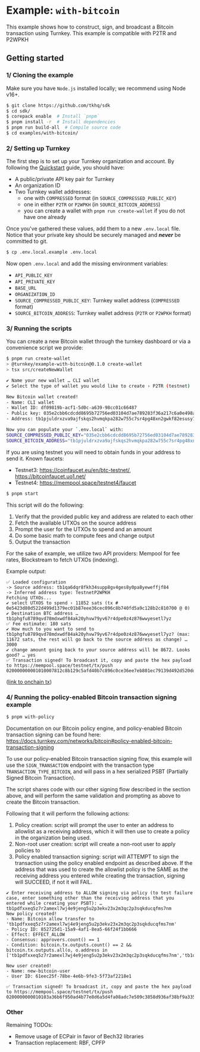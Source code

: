 # Example: `with-bitcoin`

This example shows how to construct, sign, and broadcast a Bitcoin transaction using Turnkey. This example is compatible with P2TR and P2WPKH

## Getting started

### 1/ Cloning the example

Make sure you have `Node.js` installed locally; we recommend using Node v16+.

```bash
$ git clone https://github.com/tkhq/sdk
$ cd sdk/
$ corepack enable  # Install `pnpm`
$ pnpm install -r  # Install dependencies
$ pnpm run build-all  # Compile source code
$ cd examples/with-bitcoin/
```

### 2/ Setting up Turnkey

The first step is to set up your Turnkey organization and account. By following the [Quickstart](https://docs.turnkey.com/getting-started/quickstart) guide, you should have:

- A public/private API key pair for Turnkey
- An organization ID
- Two Turnkey wallet addresses:
  - one with `COMPRESSED` format (in `SOURCE_COMPRESSED_PUBLIC_KEY`)
  - one in either `P2TR` or `P2WPKH` (in `SOURCE_BITCOIN_ADDRESS`)
  - you can create a wallet with `pnpm run create-wallet` if you do not have one already

Once you've gathered these values, add them to a new `.env.local` file. Notice that your private key should be securely managed and **_never_** be committed to git.

```bash
$ cp .env.local.example .env.local
```

Now open `.env.local` and add the missing environment variables:

- `API_PUBLIC_KEY`
- `API_PRIVATE_KEY`
- `BASE_URL`
- `ORGANIZATION_ID`
- `SOURCE_COMPRESSED_PUBLIC_KEY`: Turnkey wallet address (`COMPRESSED` format)
- `SOURCE_BITCOIN_ADDRESS`: Turnkey wallet address (`P2TR` or `P2WPKH` format)

### 3/ Running the scripts

You can create a new Bitcoin wallet through the turnkey dashboard or via a convenience script we provide:

```bash
$ pnpm run create-wallet
> @turnkey/example-with-bitcoin@0.1.0 create-wallet
> tsx src/createNewWallet

✔ Name your new wallet … CLI wallet
✔ Select the type of wallet you would like to create › P2TR (testnet)

New Bitcoin wallet created!
- Name: CLI wallet
- Wallet ID: df09819b-acf1-5d0c-a639-98cc01c66487
- Public key: 035e2cbb6cdcdd8695b72756ed03104d7ae789283f36a217c6a0e498a7f9044e04
- Address: tb1pjuldrxzva9ajfskqs2hvmqkpa282w755c7sr4pg48xn2gwkf82esusy7z9

Now you can populate your `.env.local` with:
SOURCE_COMPRESSED_PUBLIC_KEY="035e2cbb6cdcdd8695b72756ed03104d7ae789283f36a217c6a0e498a7f9044e04"
SOURCE_BITCOIN_ADDRESS="tb1pjuldrxzva9ajfskqs2hvmqkpa282w755c7sr4pg48xn2gwkf82esusy7z9"
```

If you are using testnet you will need to obtain funds in your address to send it. Known faucets:

- Testnet3: https://coinfaucet.eu/en/btc-testnet/, https://bitcoinfaucet.uo1.net/
- Testnet4: https://mempool.space/testnet4/faucet

```bash
$ pnpm start
```

This script will do the following:

1. Verify that the provided public key and address are related to each other
2. Fetch the available UTXOs on the source address
3. Prompt the user for the UTXOs to spend and an amount
4. Do some basic math to compute fees and change output
5. Output the transaction

For the sake of example, we utilize two API providers: Mempool for fee rates, Blockstream to fetch UTXOs (indexing).

Example output:

```
✅ Loaded configuration
-> Source address: tb1qa6dqr8fkh34supp8gv4ges8y0pa8yeweffjf84
-> Inferred address type: TestnetP2WPKH
Fetching UTXOs...
✔ select UTXOS to spend › 11852 sats (tx # 0e5423d80d522d499d1379ec01b87eee36cec096c8b740fd5a9c128b2c810700 @ 0)
✔ Destination BTC address … tb1phgfu8789qvd78mdxwdf84ak20yhvw79yv67r4dpe0z4z876wwyesetl7yz
✅ Fee estimate: 180 sats
✔ How much to you want to send to tb1phgfu8789qvd78mdxwdf84ak20yhvw79yv67r4dpe0z4z876wwyesetl7yz? (max: 11672 sats, the rest will go back to the source address as change) … 3000
✔ change amount going back to your source address will be 8672. Looks good? … yes
✅ Transaction signed! To broadcast it, copy and paste the hex payload to https://mempool.space/testnet/tx/push
020000000001010007812c8b129c5afd40b7c896c0ce36ee7eb801ec79139d492d520dd823540e0000000000ffffffff02b80b000000000000225120ba13c3f8e5031be3eda673527af6ca792ec778a466bc3ab43978aa23fb4e7133e021000000000000160014ee9a019d36bc6b0e0427432a8cc0e4787a7265d902483045022100ba2189eb309bd9c1e417c50bd30e77b76faf565dd5b0f987bb991bb44312adf502200d15292e21380984a1d3cd4ad203ac1bcb632bdd0d3772eaf6f532dce53c8ca30121036f9d88ee0cceaffb044b1c113bbe6e48e8660fb6ef731d267c8ce7e3df8c10c700000000
```

([link to onchain tx](https://mempool.space/testnet/tx/6bcd8e6f7a88a26d6da28ce426c8cde628ce13408ca53a576be6304920d62cbf))

### 4/ Running the policy-enabled Bitcoin transaction signing example

```bash
$ pnpm with-policy
```

Documentation on our Bitcoin policy engine, and policy-enabled Bitcoin transaction signing can be found here: https://docs.turnkey.com/networks/bitcoin#policy-enabled-bitcoin-transaction-signing

To use our policy-enabled Bitcoin transaction signing flow, this example will use the `SIGN_TRANSACTION` endpoint with the transaction type `TRANSACTION_TYPE_BITCOIN`, and will pass in a hex serialized PSBT (Partially Signed Bitcoin Transaction).

The script shares code with our other signing flow described in the section above, and will perform the same validation and prompting as above to create the Bitcoin transaction.

Following that it will perform the following actions:

1. Policy creation: script will prompt the user to enter an address to allowlist as a receiving address, which it will then use to create a policy in the organization being used.
2. Non-root user creation: script will create a non-root user to apply policies to
3. Policy enabled transaction signing: script will ATTEMPT to sign the transaction using the policy enabled endpoint as described above. If the address that was used to create the allowlist policy is the SAME as the receiving address you entered while creating the transaction, signing will SUCCEED, if not it will FAIL.

```
✔ Enter receiving address to ALLOW signing via policy (to test failure case, enter something other than the receiving address that you entered while creating your PSBT): … tb1pdfxxeq5z7r2amexl7wj4e9jeng5u2p3ekv23x2m3qc2p3sqkducqfms7nm
New policy created!
- Name: Bitcoin allow transfer to 'tb1pdfxxeq5z7r2amexl7wj4e9jeng5u2p3ekv23x2m3qc2p3sqkducqfms7nm'
- Policy ID: 852725d1-15a9-4af1-8ea5-66f24f1bb666
- Effect: EFFECT_ALLOW
- Consensus: approvers.count() == 1
- Condition: bitcoin.tx.outputs.count() == 2 && bitcoin.tx.outputs.all(o, o.address in ['tb1pdfxxeq5z7r2amexl7wj4e9jeng5u2p3ekv23x2m3qc2p3sqkducqfms7nm','tb1qeln8v9chnchymmmgmad374z3qz598y3mahz7ws'])

New user created!
- Name: new-bitcoin-user
- User ID: 61eec25f-78be-4e6b-9fe3-5f73af2218e1

✅ Transaction signed! To broadcast it, copy and paste the hex payload to https://mempool.space/testnet/tx/push
0200000000010103a36b6f950ad4b77e8d6a5d4fa08adc7e509c3858d936af38bf9a3350a610b70000000000ffffffff02cf070000000000002251206a4c6c8282f0d5dde4dff3a55c96599a29c50639b315132b71061418c0166f308a99020000000000160014cfe67617179e2e4def68df5b1f545100a853923b02473044022050b3a21d8f6aeb5842f16dfe757c14f7d315067571d5e1d424c24279ffa2d14e022046b332141f4ae2e153edb80025e54da29730f96700ae4eeb4ab8f717a9b9369d012102c0a83fe6de4965f39b6c3e200d0054b29e3ebeeb9c1c5bb4c6ca8e9cf7c33db600000000
```

### Other

Remaining TODOs:

- Remove usage of ECPair in favor of Bech32 libraries
- Transaction replacement: RBF, CPFP
